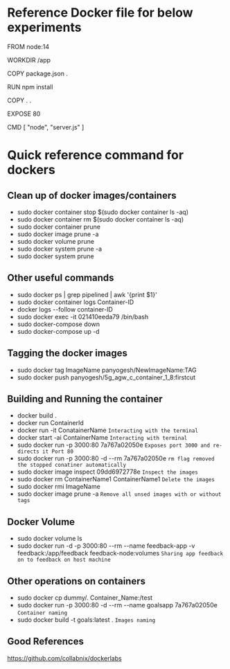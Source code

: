 # Reference Docker file for below experiments
FROM node:14

WORKDIR /app

COPY package.json .

RUN npm install

COPY . .

EXPOSE 80

CMD [ "node", "server.js" ]

# Quick reference command for dockers

## Clean up of docker images/containers
 * sudo docker container stop $(sudo docker container ls -aq)
 * sudo docker container rm $(sudo docker container ls -aq)
 * sudo docker container prune 
 * sudo docker image prune -a
 * sudo docker volume prune
 * sudo docker system prune -a
 * sudo docker system prune

## Other useful commands
* sudo docker ps | grep pipelined | awk '{print $1}'  
* sudo docker container logs Container-ID
* docker logs --follow container-ID
* sudo docker exec -it  021410eeda79 /bin/bash
* sudo docker-compose down
* sudo docker-compose up -d
  
## Tagging the docker images
* sudo docker tag ImageName panyogesh/NewImageName:TAG
* sudo docker push panyogesh/5g_agw_c_container_1_8:firstcut
  
## Building and Running the container
* docker build .
* docker run ContainerId
* docker run -it ConatainerName     ```Interacting with the terminal ```
* docker start -ai ContainerName    ```Interacting with terminal ```
* sudo docker run -p 3000:80 7a767a02050e   ``` Exposes port 3000 and re-directs it Port 80 ```
* sudo docker run -p 3000:80 -d --rm 7a767a02050e   ``` rm flag removed the stopped conatiner automatically ```
* sudo docker image inspect 09dd6972778e ``` Inspect the images ```
* sudo docker rm ContainerName1 ContainerName1 ``` Delete the images ```
* sudo docker rmi ImageName
* sudo docker image prune -a ``` Remove all unsed images with or without tags ```

## Docker Volume
* sudo docker volume ls
* sudo docker run -d -p 3000:80 --rm --name feedback-app -v feedback:/app/feedback feedback-node:volumes ```Sharing app feedback on to feedback on host machine ```
## Other operations on containers
* sudo docker cp dummy/. Container_Name:/test
* sudo docker run -p 3000:80 -d --rm --name goalsapp 7a767a02050e ```Container naming```
* sudo docker build -t goals:latest . ```Images naming```

## Good References
https://github.com/collabnix/dockerlabs
